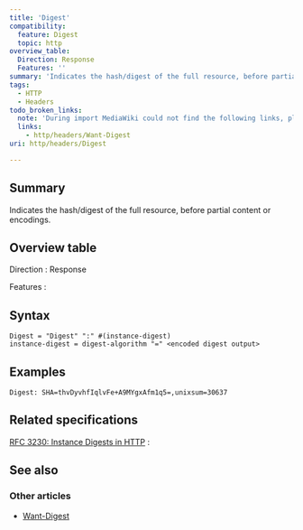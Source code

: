 ```yaml
---
title: 'Digest'
compatibility:
  feature: Digest
  topic: http
overview_table:
  Direction: Response
  Features: ''
summary: 'Indicates the hash/digest of the full resource, before partial content or encodings.'
tags:
  - HTTP
  - Headers
todo_broken_links:
  note: 'During import MediaWiki could not find the following links, please fix and adjust this list.'
  links:
    - http/headers/Want-Digest
uri: http/headers/Digest

---
```

## Summary

Indicates the hash/digest of the full resource, before partial content or encodings.

## Overview table

Direction
:   Response

Features
:

## Syntax

    Digest = "Digest" ":" #(instance-digest)
    instance-digest = digest-algorithm "=" <encoded digest output>

## Examples

```
Digest: SHA=thvDyvhfIqlvFe+A9MYgxAfm1q5=,unixsum=30637
```

## Related specifications

[RFC 3230: Instance Digests in HTTP](http://tools.ietf.org/html/rfc3230)
:

## See also

### Other articles

-   [Want-Digest](/w/index.php?title=http/headers/Want-Digest&action=edit&redlink=1)
